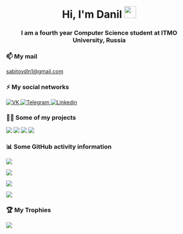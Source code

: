 <h1 align="center">Hi, I'm Danil
<img src="https://github.com/blackcater/blackcater/raw/main/images/Hi.gif" height="32"/></h1>
<h3 align="center">I am a fourth year Computer Science student at ITMO University, Russia</h3>

### 📫 My mail
sabitovdln1@gmail.com

### ⚡ My social networks

<a href="https://vk.com/nibitoff">
   <img top="0" src="https://img.shields.io/badge/VK-%231572B6.svg?style=for-the-badge&logo=Vk&logoColor=white&color=informational" alt="VK" target="_blank" margin-left="15px">
</a>
<a href="https://t.me/nibitoff">
   <img top="0" src="https://img.shields.io/badge/telegram-%2320232a.svg?style=for-the-badge&logo=Telegram&logoColor=white" alt="Telegram" target="_blank" margin-left="15px">
</a>
<a href="https://www.linkedin.com/in/sabitovdln/">
   <img top="0" src="https://img.shields.io/badge/linkedin-%2320232a.svg?style=for-the-badge&logo=Linkedin&logoColor=white&color=informational" alt="Linkedin" target="_blank" margin-left="15px">
</a>

### 👨‍💻 Some of my projects
[![](https://github-readme-stats.vercel.app/api/pin/?username=nibitoff&repo=Web-programming&show_icons=true&theme=dark )](https://github.com/nibitoff/Web-programming)
[![](https://github-readme-stats.vercel.app/api/pin/?username=nibitoff&repo=Programming&show_icons=true&theme=dark)](https://github.com/nibitoff/Programming)
[![](https://github-readme-stats.vercel.app/api/pin/?username=nibitoff&repo=Computational-math&show_icons=true&theme=dark)](https://github.com/nibitoff/Computational-math)
[![](https://github-readme-stats.vercel.app/api/pin/?username=nibitoff&repo=Low-level-programming&show_icons=true&theme=dark)](https://github.com/nibitoff/Low-level-programming)


### 📊 Some GitHub activity information

![](https://komarev.com/ghpvc/?username=nibitoff&style=for-the-badge&color=informational)

![](https://github-readme-streak-stats.herokuapp.com/?user=nibitoff&show_icons=true&theme=dark)

![](https://github-readme-stats.vercel.app/api/top-langs/?username=nibitoff&show_icons=true&theme=dark&layout=compact)

![](https://github-readme-stats.vercel.app/api?username=nibitoff&show_icons=true&theme=dark)


### 🏆 My Trophies
![](https://github-profile-trophy.vercel.app/?username=nibitoff&theme=darkhub&no-frame=true&no-bg=false&margin-w=4)
